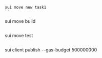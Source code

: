 
```
sui move new task1
``

```
sui move build
```

```
sui move test
```

```
sui client publish --gas-budget 500000000
```
